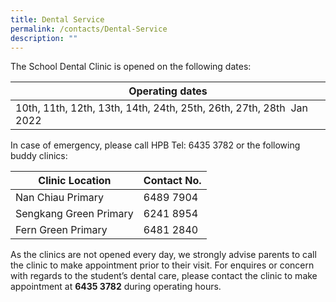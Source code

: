 ```yaml
---
title: Dental Service
permalink: /contacts/Dental-Service
description: ""
---
```

The School Dental Clinic is opened on the following dates:



| Operating dates | 
| -------- | 
| 10th, 11th, 12th, 13th, 14th, 24th, 25th, 26th, 27th, 28th  Jan 2022     |

In case of emergency, please call HPB Tel: 6435 3782 or the following buddy clinics:



| Clinic Location | Contact No. | 
| -------- | -------- | 
| Nan Chiau Primary     | 6489 7904     | 
|Sengkang Green Primary|6241 8954|
|Fern Green Primary|6481 2840

As the clinics are not opened every day, we strongly advise parents to call the clinic to make appointment prior to their visit. For enquires or concern with regards to the student’s dental care, please contact the clinic to make appointment at **6435 3782** during operating hours.
